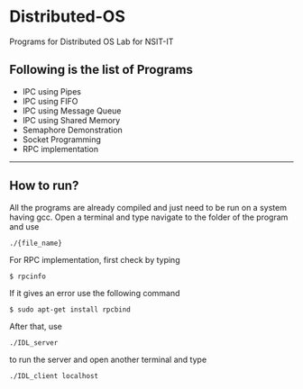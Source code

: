 # Distributed-OS
Programs for Distributed OS Lab for NSIT-IT
## Following is the list of Programs
 -  IPC using Pipes
 -  IPC using FIFO
 -  IPC using Message Queue
 -  IPC using Shared Memory
 -  Semaphore Demonstration
 -  Socket Programming
 -  RPC implementation
 
 ---
 ## How to run?
 All the programs are already compiled and just need to be run on a system having gcc. Open a terminal and type navigate to the folder of the program and use 
 ```
 ./{file_name}
 ```
 
 For RPC implementation, first check by typing
 ```
 $ rpcinfo
 ```
 If it gives an error use the following command
 ```
 $ sudo apt-get install rpcbind
 ```
 After that, use 
 ```
 ./IDL_server
 ```
 to run the server and open another terminal and type
 ```
 ./IDL_client localhost
 ```
 
